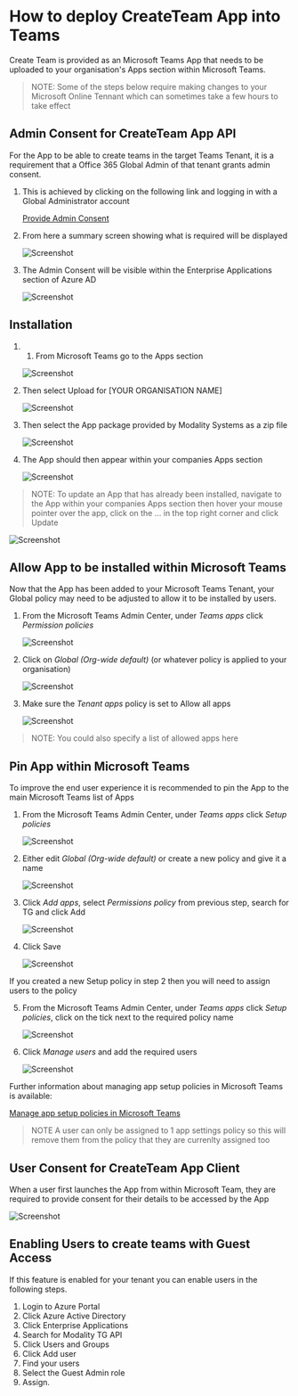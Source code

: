 # How to deploy CreateTeam App into Teams

Create Team is provided as an Microsoft Teams App that needs to be uploaded to your organisation's Apps section within Microsoft Teams.

> NOTE: Some of the steps below require making changes to your Microsoft Online Tennant which can sometimes take a few hours to take effect

## Admin Consent for CreateTeam App API

For the App to be able to create teams in the target Teams Tenant, it is a requirement that a Office 365 Global Admin of that tenant grants admin consent. 

1. This is achieved by clicking on the following link and logging in with a Global Administrator account

   [Provide Admin Consent](https://login.microsoftonline.com/common/adminconsent?client_id=d992e819-1a67-4840-89d3-1cee8cd4e735)

2. From here a summary screen showing what is required will be displayed

   ![Screenshot](images/admin-consent.png)

3. The Admin Consent will be visible within the Enterprise Applications section of Azure AD

   ![Screenshot](images/enterprise-applications.png)

## Installation

1. 1.	From Microsoft Teams go to the Apps section
   
   ![Screenshot](images/teams-apps.png)
   
2. Then select Upload for [YOUR ORGANISATION NAME]
   
   ![Screenshot](images/apps-upload.png)
   
3. Then select the App package provided by Modality Systems as a zip file
   
   ![Screenshot](images/upload-open.png)

4. The App should then appear within your companies Apps section
   
   ![Screenshot](images/app-deployed.png)
   
> NOTE: To update an App that has already been installed, navigate to the App within your companies Apps section then hover your mouse pointer over the app, click on the ... in the top right corner and click Update
   
   ![Screenshot](images/app-update.png)
   
## Allow App to be installed within Microsoft Teams

Now that the App has been added to your Microsoft Teams Tenant, your Global policy may need to be adjusted to allow it to be installed by users.

1. From the Microsoft Teams Admin Center, under *Teams apps* click *Permission policies*

   ![Screenshot](images/admin-perm-pols.png)
    
2. Click on *Global (Org-wide default)* (or whatever policy is applied to your organisation)

   ![Screenshot](images/app-perm-pols.png)

3. Make sure the *Tenant apps* policy is set to Allow all apps

   ![Screenshot](images/tenant-apps.png)

> NOTE: You could also specify a list of allowed apps here 

## Pin App within Microsoft Teams

To improve the end user experience it is recommended to pin the App to the main Microsoft Teams list of Apps

1. From the Microsoft Teams Admin Center, under *Teams apps* click *Setup policies*

   ![Screenshot](images/admin-setup-pols.png)
    
2. Either edit *Global (Org-wide default)* or create a new policy and give it a name

   ![Screenshot](images/pinned-apps-notg.png)

3. Click *Add apps*, select *Permissions policy* from previous step, search for TG and click Add

   ![Screenshot](images/add-pinned-apps.png)

4. Click Save

   ![Screenshot](images/pinned-apps-complete.png)

If you created a new Setup policy in step 2 then you will need to assign users to the policy

5. From the Microsoft Teams Admin Center, under *Teams apps* click *Setup policies*, click on the tick next to the required policy name

   ![Screenshot](images/admin-setup-pols-users.png)

6. Click *Manage users* and add the required users
    
   ![Screenshot](images/manage-users.png)
   
Further information about managing app setup policies in Microsoft Teams is available: 

   [Manage app setup policies in Microsoft Teams](https://docs.microsoft.com/en-us/microsoftteams/teams-app-setup-policies)

> NOTE A user can only be assigned to 1 app settings policy so this will remove them from the policy that they are currenlty assigned too

## User Consent for CreateTeam App Client

When a user first launches the App from within Microsoft Team, they are required to provide consent for their details to be accessed by the App

   ![Screenshot](images/teams-consent.png)
   
## Enabling Users to create teams with Guest Access

If this feature is enabled for your tenant you can enable users in the following steps.

1. Login to Azure Portal
2. Click Azure Active Directory
3. Click Enterprise Applications
4. Search for Modality TG API
5. Click Users and Groups
6. Click Add user
7. Find your users
8. Select the Guest Admin role 
9. Assign.

